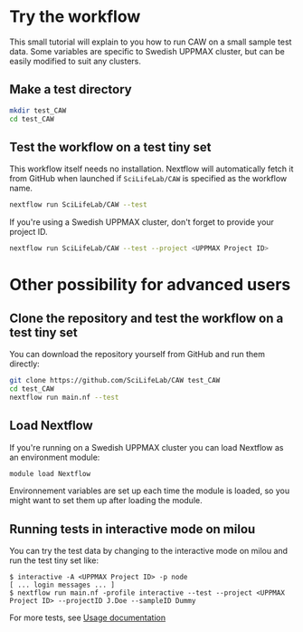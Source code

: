 # Try the workflow
This small tutorial will explain to you how to run CAW on a small sample test data. Some variables are specific to Swedish UPPMAX cluster, but can be easily modified to suit any clusters.

## Make a test directory
```bash
mkdir test_CAW
cd test_CAW
```

## Test the workflow on a test tiny set
This workflow itself needs no installation. Nextflow will automatically fetch it from GitHub when launched if `SciLifeLab/CAW` is specified as the workflow name.
```bash
nextflow run SciLifeLab/CAW --test
```
If you're using a Swedish UPPMAX cluster, don't forget to provide your project ID.
```bash
nextflow run SciLifeLab/CAW --test --project <UPPMAX Project ID>
```

# Other possibility for advanced users

## Clone the repository and test the workflow on a test tiny set
You can download the repository yourself from GitHub and run them directly:
```bash
git clone https://github.com/SciLifeLab/CAW test_CAW
cd test_CAW
nextflow run main.nf --test
```

## Load Nextflow
If you're running on a Swedish UPPMAX cluster you can load Nextflow as an environment module:
```bash
module load Nextflow
```
Environnement variables are set up each time the module is loaded, so you might want to set them up after loading the module.

## Running tests in interactive mode on milou
You can try the test data by changing to the interactive mode on milou and run the test tiny set like:
```
$ interactive -A <UPPMAX Project ID> -p node
[ ... login messages ... ]
$ nextflow run main.nf -profile interactive --test --project <UPPMAX Project ID> --projectID J.Doe --sampleID Dummy
```
For more tests, see [Usage documentation](USAGE.md#test)